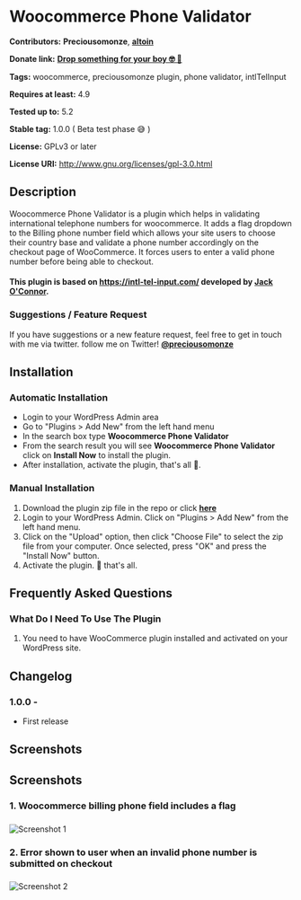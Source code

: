 # Woocommerce Phone Validator

**Contributors:** __Preciousomonze__, [__altoin__](https://github.com/altoin/Woo-Phone-Validator)

**Donate link:** <a href="https://rave.flutterwave.com/pay/preciousomonze" target="_blank">__Drop something for your boy 🤓 🥳__</a>

**Tags:** woocommerce, preciousomonze plugin, phone validator, intlTelInput

**Requires at least:** 4.9

**Tested up to:** 5.2

**Stable tag:** 1.0.0 ( Beta test phase 😅 )

**License:** GPLv3 or later

**License URI:** http://www.gnu.org/licenses/gpl-3.0.html

## Description

Woocommerce Phone Validator is a plugin which helps in validating international telephone numbers for woocommerce. It adds a flag dropdown to the Billing phone number field which allows your site users to choose their country base and validate a phone number accordingly on the checkout page of WooCommerce. It forces users to enter a valid phone number before being able to checkout.

#### This plugin is based on https://intl-tel-input.com/ developed by [Jack O'Connor](https://github.com/jackocnr/).

### Suggestions / Feature Request

If you have suggestions or a new feature request, feel free to get in touch with me via twitter. follow me on Twitter! **[@preciousomonze](https://twitter.com/preciousomonze)**


## Installation


### Automatic Installation
* 	Login to your WordPress Admin area
* 	Go to "Plugins > Add New" from the left hand menu
* 	In the search box type __Woocommerce Phone Validator__
*	From the search result you will see __Woocommerce Phone Validator__ click on __Install Now__ to install the plugin.
*	After installation, activate the plugin, that's all 🤗.


### Manual Installation
1. 	Download the plugin zip file in the repo or click [__here__](https://github.com/Preciousomonze/woocommerce-phone-validator/releases/download/1.0.0/woocommerce-phone-validator.zip)
2. 	Login to your WordPress Admin. Click on "Plugins > Add New" from the left hand menu.
3.  Click on the "Upload" option, then click "Choose File" to select the zip file from your computer. Once selected, press "OK" and press the "Install Now" button.
4.  Activate the plugin. 🤧 that's all.


## Frequently Asked Questions

### What Do I Need To Use The Plugin

1.	You need to have WooCommerce plugin installed and activated on your WordPress site.

## Changelog

### 1.0.0 - 
*   First release

## Screenshots ##
## Screenshots ##

### 1. Woocommerce billing phone field includes a flag
###
![Screenshot 1](https://github.com/Preciousomonze/woocommerce-phone-validator/blob/master/assets/images/screenshot-1.png)


### 2. Error shown to user when an invalid phone number is submitted on checkout
###
![Screenshot 2](https://github.com/Preciousomonze/woocommerce-phone-validator/blob/master/assets/images/screenshot-2.png)

